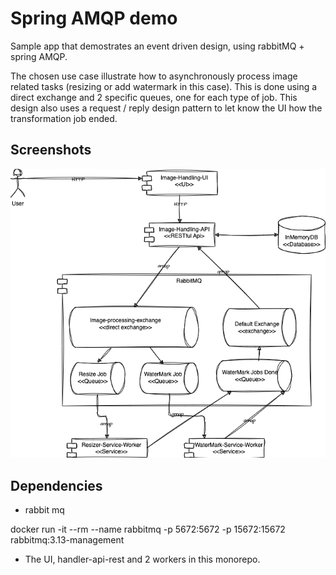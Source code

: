 
# Spring AMQP demo
 
Sample app that demostrates an event driven design, using rabbitMQ + spring AMQP.

The chosen use case illustrate how to asynchronously process image related tasks (resizing or add watermark in this case). This is done using a direct exchange and 2 specific queues, one for each type of job. This design also uses a request / reply design pattern to let know the UI how the transformation job ended.


## Screenshots

![App Screenshot](/image-loader-ui/public/diagram.png)


## Dependencies

- rabbit mq

docker run -it --rm --name rabbitmq -p 5672:5672 -p 15672:15672 rabbitmq:3.13-management

- The UI, handler-api-rest and 2 workers in this monorepo. 